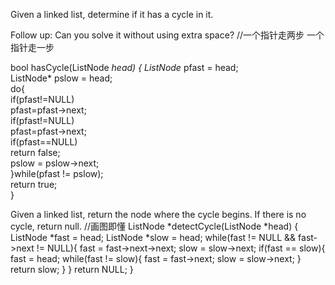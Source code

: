 Given a linked list, determine if it has a cycle in it.

Follow up:
Can you solve it without using extra space?
//一个指针走两步 一个指针走一步

bool hasCycle(ListNode *head)
{
        ListNode* pfast = head;  
        ListNode* pslow = head;  
        do{  
            if(pfast!=NULL)  
                pfast=pfast->next;  
            if(pfast!=NULL)  
                pfast=pfast->next;  
            if(pfast==NULL)  
                return false;  
            pslow = pslow->next;  
        }while(pfast != pslow);  
        return true;  
}




Given a linked list, return the node where the cycle begins. If there is no cycle, return null.
//画图即懂
ListNode *detectCycle(ListNode *head)
{
        ListNode *fast = head;
        ListNode *slow = head;
        while(fast != NULL && fast->next != NULL){
            fast = fast->next->next;
            slow = slow->next;
            if(fast == slow){
                fast = head;
                while(fast != slow){
                    fast = fast->next;
                    slow = slow->next;
                }
                return slow;
            }
        }
        return NULL;
}

